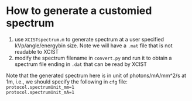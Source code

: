 # How to generate a customied spectrum
1. use `XCISTspectrum.m` to generate spectrum at a user specified kVp/angle/energybin size. Note we will have a `.mat` file that is not readable to XCIST
2. modify the spectrum filename in `convert.py` and run it to obtain a spectrum file ending in `.dat` that can be read by XCIST

Note that the generated spectrum here is in unit of photons/mA/mm^2/s at 1m, i.e., we should specify the following in `cfg` file:
`protocol.spectrumUnit_mm=1` \
`protocol.spectrumUnit_mA=1`
